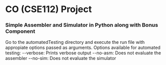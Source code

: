 # CO (CSE112) Project
### Simple Assembler and Simulator in Python along with Bonus Component
Go to the automatedTesting directory and execute the run file with appropiate options passed as arguments.
Options available for automated testing:
--verbose: Prints verbose output
--no-asm: Does not evaluate the assembler
--no-sim: Does not evaluate the simulator
